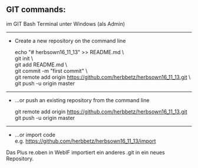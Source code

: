 ## GIT commands:
im GIT Bash Terminal unter Windows (als Admin)

------------------------------------------------
+ Create a new repository on the command line

  echo "# herbsown16_11_13" >> README.md \  
  git init \  
  git add README.md \  
  git commit -m "first commit" \  
  git remote add origin https://github.com/herbbetz/herbsown16_11_13.git \  
  git push -u origin master
------------------------------------------------
+ ...or push an existing repository from the command line

  git remote add origin https://github.com/herbbetz/herbsown16_11_13.git \
  git push -u origin master
------------------------------------------------
+ ...or import code \
e.g. https://github.com/herbbetz/herbsown16_11_13/import

Das Plus re.oben in WebIF importiert ein anderes .git in ein neues Repository.
